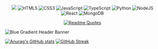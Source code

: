 <div align="center" >

![](https://komarev.com/ghpvc/?username=AnshulAnand)
![HTML5](https://img.shields.io/badge/html5-%23E34F26.svg?style=flat&logo=html5&logoColor=white)
![CSS3](https://img.shields.io/badge/css3-%231572B6.svg?style=flat&logo=css3&logoColor=white)
![JavaScript](https://img.shields.io/badge/javascript-%23323330.svg?style=flat&logo=javascript&logoColor=%23F7DF1E)
![TypeScript](https://img.shields.io/badge/typescript-%23007ACC.svg?style=flat&logo=typescript&logoColor=white)
![Python](https://img.shields.io/badge/python-3670A0?style=flat&logo=python&logoColor=ffdd54)
![NodeJS](https://img.shields.io/badge/node.js-6DA55F?style=flat&logo=node.js&logoColor=white)
![React](https://img.shields.io/badge/react-%2320232a.svg?style=flat&logo=react&logoColor=%2361DAFB)
![MongoDB](https://img.shields.io/badge/MongoDB-%234ea94b.svg?style=flat&logo=mongodb&logoColor=white)

</div>

<div align="center">

[![Readme Quotes](https://quotes-github-readme.vercel.app/api?type=horizontal&theme=dracula)](https://github.com/piyushsuthar/github-readme-quotes)

</div>

![Blue Gradient Header Banner](https://user-images.githubusercontent.com/91583685/213479698-89d4bca4-8deb-4dbb-ae17-c7aa3486fd22.png)

[![Anurag's GitHub stats](https://github-readme-stats.vercel.app/api?username=AnshulAnand)](https://github.com/anuraghazra/github-readme-stats)
[![GitHub Streak](https://github-readme-streak-stats.herokuapp.com/?user=AnshulAnand)](https://git.io/streak-stats)
